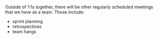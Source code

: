 Outside of 1:1s together, there will be other regularly scheduled meetings that we have as a team. Those include:
- sprint planning
- retrospectives
- team hangs
